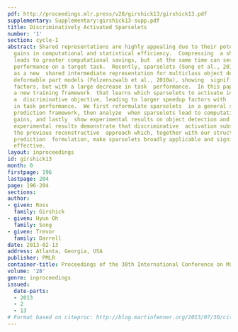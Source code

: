 ```yaml
---
pdf: http://proceedings.mlr.press/v28/girshick13/girshick13.pdf
supplementary: Supplementary:girshick13-supp.pdf
title: Discriminatively Activated Sparselets
number: '1'
section: cycle-1
abstract: Shared representations are highly appealing due to their potential  for
  gains in computational and statistical efficiency.  Compressing  a shared representation
  leads to greater computational savings, but  at the same time can severely decrease
  performance on a target task.  Recently, sparselets (Song et al., 2012) were introduced
  as a new  shared intermediate representation for multiclass object detection  with
  deformable part models (Felzenszwalb et al., 2010a), showing  significant speedup
  factors, but with a large decrease in task  performance.  In this paper we describe
  a new training framework  that learns which sparselets to activate in order to optimize
  a  discriminative objective, leading to larger speedup factors with  no decrease
  in task performance.  We first reformulate sparselets  in a general structured output
  prediction framework, then analyze  when sparselets lead to computational efficiency
  gains, and lastly  show experimental results on object detection and image classification  tasks.  Our
  experimental results demonstrate that discriminative  activation substantially outperforms
  the previous reconstructive  approach which, together with our structured output
  prediction  formulation, make sparselets broadly applicable and significantly  more
  effective.
layout: inproceedings
id: girshick13
month: 0
firstpage: 196
lastpage: 204
page: 196-204
sections: 
author:
- given: Ross
  family: Girshick
- given: Hyun Oh
  family: Song
- given: Trevor
  family: Darrell
date: 2013-02-13
address: Atlanta, Georgia, USA
publisher: PMLR
container-title: Proceedings of the 30th International Conference on Machine Learning
volume: '28'
genre: inproceedings
issued:
  date-parts:
  - 2013
  - 2
  - 13
# Format based on citeproc: http://blog.martinfenner.org/2013/07/30/citeproc-yaml-for-bibliographies/
---
```


